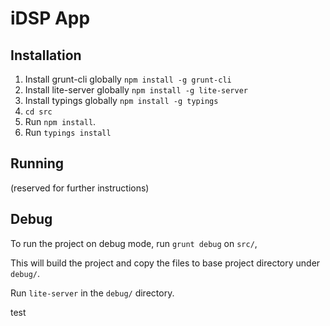 # iDSP App

## Installation

1. Install grunt-cli globally `npm install -g grunt-cli`
1. Install lite-server globally `npm install -g lite-server`
1. Install typings globally `npm install -g typings`
1. `cd src`
1. Run `npm install`.
1. Run `typings install`


## Running
(reserved for further instructions)

## Debug
To run the project on debug mode, run `grunt debug` on `src/`,

This will build the project and copy the files to base project directory under `debug/`.

Run `lite-server` in the `debug/` directory.

test